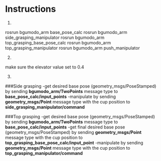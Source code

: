 Instructions
============
1.
rosrun bgumodo_arm base_pose_calc
rosrun bgumodo_arm side_grasping_manipulator
rosrun bgumodo_arm top_grasping_base_pose_calc
rosrun bgumodo_arm top_grasping_manipulator
rosrun bgumodo_arm push_manipulator

2.
make sure the elevator value set to 0.4

3.
###Side grasping
-get desired base pose (geometry_msgs/PoseStamped) by sending **bgumodo_arm/TwoPoints** message type to **base_pose_calc/input_points** 
-manipulate by sending **geometry_msgs/Point** message type with the cup position to **side_grasping_manipulator/command** 

###Top grasping
-get desired base pose (geometry_msgs/PoseStamped) by sending **bgumodo_arm/TwoPoints** message type to **base_pose_calc/input_points** 
-get final desired base pose (geometry_msgs/PoseStamped) by sending **geometry_msgs/Point** message type with the cup position to **top_grasping_base_pose_calc/input_point**
-manipulate by sending **geometry_msgs/Point** message type with the cup position to **top_grasping_manipulator/command**
